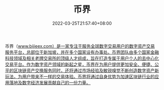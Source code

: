 ﻿---
weight: 
title: "币界"
description: "是一家专注于服务全球数字交易用户的数字资产交易服务平台，总部位于新加坡，并在多个国家设有办事处"
date: 2022-03-25T21:57:40+08:00
lastmod: 2022-03-25T16:45:40+08:00
draft: false
authors: ["Metabd"]
featuredImage: "bijie.webp"
link: ""
tags: ["交易所","币界"]
categories: ["navigation"]
navigation: ["交易所"]
lightgallery: true
toc: true
pinned: false
recommend: false
recommend1: false
---
币界（www.bijieex.com）是一家专注于服务全球数字交易用户的数字资产交易服务平台，总部位于新加坡，并在多个国家设有办事处。币界团队由多个国家金融科技领域及相关老牌交易所的顶级人才组成，旨在打造专属于用户个人的去中心化交易平台。作为数字资产领域的新起之星，币界在为用户提供更加安全、便捷、公平的区块链资产交换服务同时，还将通过市场经验及敏锐嗅觉不断创造数字资产新玩法，为用户带来不一样的交易体验。币界将通过自身优势为加速区块链行业的应用落地及数字经济发展贡献自己的一份力量。
